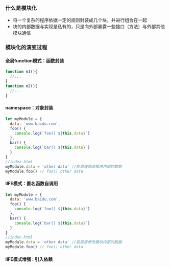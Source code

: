 ### 什么是模块化
* 将一个复杂的程序依据一定的规则封装成几个块，并进行组合在一起
* 块的内部数据与实现是私有的，只是向外部暴露一些接口（方法）与外部其他模块通信

### 模块化的演变过程
#### 全局function模式：函数封装
```js
function m1(){
  //...
}
function m2(){
  //...
}
```

#### namespace：对象封装
```js
let myModule = {
  data: 'www.baidu.com',
  foo() {
    console.log(`foo() ${this.data}`)
  },
  bar() {
    console.log(`bar() ${this.data}`)
  }
}
//index.html
myModule.data = 'other data' //能直接修改模块内部的数据
myModule.foo() // foo() other data
```

#### IIFE模式：匿名函数自调用
```js
let myModule = {
  data: 'www.baidu.com',
  foo() {
    console.log(`foo() ${this.data}`)
  },
  bar() {
    console.log(`bar() ${this.data}`)
  }
}
//index.html
myModule.data = 'other data' //能直接修改模块内部的数据
myModule.foo() // foo() other data
```

#### IIFE模式增强 : 引入依赖